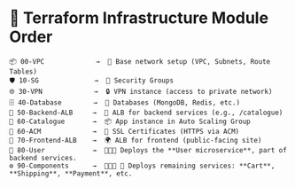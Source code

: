 # 🚀 Terraform Infrastructure Module Order

    📦 00-VPC             →  🧱 Base network setup (VPC, Subnets, Route Tables)
    🛡️ 10-SG              →  🔐 Security Groups
    🌐 30-VPN             →  🔒 VPN instance (access to private network)
    🗄️ 40-Database        →  🧩 Databases (MongoDB, Redis, etc.)
    🎯 50-Backend-ALB     →  📍 ALB for backend services (e.g., /catalogue)
    📘 60-Catalogue       →  📦 App instance in Auto Scaling Group
    🔐 60-ACM             →  🔏 SSL Certificates (HTTPS via ACM)
    🎨 70-Frontend-ALB    →  🌍 ALB for frontend (public-facing site)
    👥 80-User            →  🧑‍🤝‍🧑 Deploys the **User microservice**, part of backend services.
    ⚙️ 90-Components      →  🧑‍🤝‍🧑 🔧 Deploys remaining services: **Cart**, **Shipping**, **Payment**, etc.